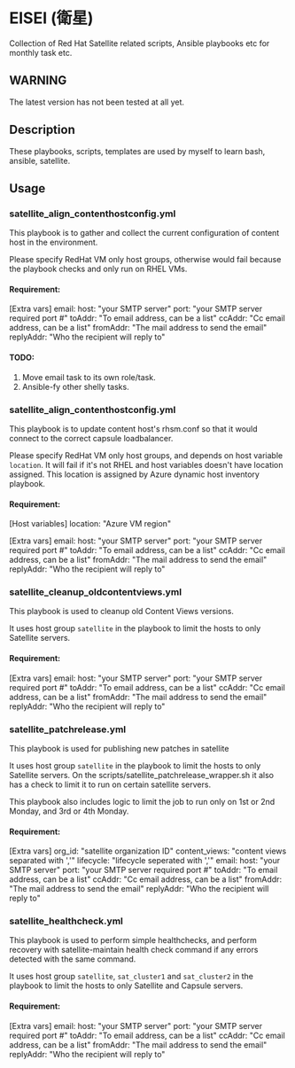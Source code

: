 # EISEI (衛星)

Collection of Red Hat Satellite related scripts, Ansible playbooks etc for monthly task etc.

## WARNING

The latest version has not been tested at all yet.

## Description

These playbooks, scripts, templates are used by myself to learn bash, ansible, satellite.

## Usage

### satellite_align_contenthostconfig.yml

This playbook is to gather and collect the current configuration of content host
in the environment.

Please specify RedHat VM only host groups, otherwise would fail because the playbook
checks and only run on RHEL VMs.

#### Requirement:

[Extra vars]
email:
  host: "your SMTP server"
  port: "your SMTP server required port #"
  toAddr: "To email address, can be a list"
  ccAddr: "Cc email address, can be a list"
  fromAddr: "The mail address to send the email"
  replyAddr: "Who the recipient will reply to"

#### TODO:

1. Move email task to its own role/task.
3. Ansible-fy other shelly tasks.

### satellite_align_contenthostconfig.yml

This playbook is to update content host's rhsm.conf so that it would connect to the
correct capsule loadbalancer.

Please specify RedHat VM only host groups, and depends on host variable `location`.
It will fail if it's not RHEL and host variables doesn't have location assigned.
This location is assigned by Azure dynamic host inventory playbook.

#### Requirement:

[Host variables]
location: "Azure VM region"

[Extra vars]
email:
  host: "your SMTP server"
  port: "your SMTP server required port #"
  toAddr: "To email address, can be a list"
  ccAddr: "Cc email address, can be a list"
  fromAddr: "The mail address to send the email"
  replyAddr: "Who the recipient will reply to"

### satellite_cleanup_oldcontentviews.yml

This playbook is used to cleanup old Content Views versions.

It uses host group `satellite` in the playbook to limit the hosts to only
Satellite servers.

#### Requirement:

[Extra vars]
email:
  host: "your SMTP server"
  port: "your SMTP server required port #"
  toAddr: "To email address, can be a list"
  ccAddr: "Cc email address, can be a list"
  fromAddr: "The mail address to send the email"
  replyAddr: "Who the recipient will reply to"

### satellite_patchrelease.yml

This playbook is used for publishing new patches in satellite

It uses host group `satellite` in the playbook to limit the hosts to only
Satellite servers.
On the scripts/satellite_patchrelease_wrapper.sh it also has a check to
limit it to run on certain satellite servers.

This playbook also includes logic to limit the job to run only on 1st or 2nd Monday,
and 3rd or 4th Monday.

#### Requirement:

[Extra vars]
org_id: "satellite organization ID"
content_views: "content views separated with ','"
lifecycle: "lifecycle seperated with ','"
email:
  host: "your SMTP server"
  port: "your SMTP server required port #"
  toAddr: "To email address, can be a list"
  ccAddr: "Cc email address, can be a list"
  fromAddr: "The mail address to send the email"
  replyAddr: "Who the recipient will reply to"

### satellite_healthcheck.yml

This playbook is used to perform simple healthchecks, and perform recovery
with satellite-maintain health check command if any errors detected with the
same command.

It uses host group `satellite`, `sat_cluster1` and `sat_cluster2` in the
playbook to limit the hosts to only Satellite and Capsule servers.

#### Requirement:

[Extra vars]
email:
  host: "your SMTP server"
  port: "your SMTP server required port #"
  toAddr: "To email address, can be a list"
  ccAddr: "Cc email address, can be a list"
  fromAddr: "The mail address to send the email"
  replyAddr: "Who the recipient will reply to"


